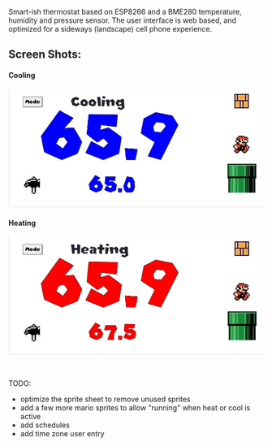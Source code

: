 Smart-ish thermostat based on ESP8266 and a BME280 temperature, humidity and pressure sensor.
The user interface is web based, and optimized for a sideways (landscape) cell phone experience.

## Screen Shots:
#### Cooling
![cooling](https://github.com/alager/smartThermostat/raw/main/ScreenShots/Cooling.PNG?raw=true)

#### Heating
![heating](https://github.com/alager/smartThermostat/raw/main/ScreenShots/Heating.PNG?raw=true)

<br>

TODO:
- optimize the sprite sheet to remove unused sprites
- add a few more mario sprites to allow "running" when heat or cool is active
- add schedules
- add time zone user entry

